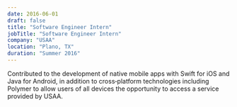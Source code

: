 ```yaml
---
date: 2016-06-01
draft: false
title: "Software Engineer Intern"
jobTitle: "Software Engineer Intern"
company: "USAA"
location: "Plano, TX"
duration: "Summer 2016"
---
```


Contributed to the development of native mobile apps with Swift for iOS and Java for Android, in addition to cross‑platform technologies including Polymer to allow users of all devices the opportunity to access a service provided by USAA.

